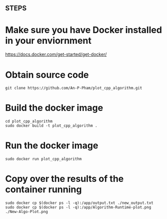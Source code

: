 ## STEPS

# Make sure you have Docker installed in your enviornment
https://docs.docker.com/get-started/get-docker/

# Obtain source code
```console
git clone https://github.com/An-P-Pham/plot_cpp_algorithm.git
```

# Build the docker image
```console
cd plot_cpp_algorithm
sudo docker build -t plot_cpp_algorithm .
```

# Run the docker image
```console
sudo docker run plot_cpp_algorithm
```

# Copy over the results of the container running
```console
sudo docker cp $(docker ps -l -q):/app/output.txt ./new_output.txt
sudo docker cp $(docker ps -l -q):/app/Algorithm-Runtime-plot.png ./New-Algo-Plot.png
```
